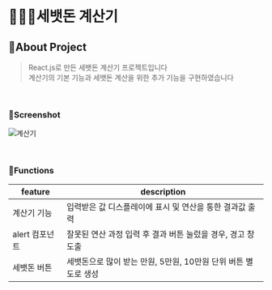 # 🙇🏼‍♀️세뱃돈 계산기

## 📍About Project

> React.js로 만든 세뱃돈 계산기 프로젝트입니다 </br>
> 계산기의 기본 기능과 세뱃돈 계산을 위한 추가 기능을 구현하였습니다

</br>

### 📍Screenshot

![계산기](https://github.com/Jinny-Jin/coding_athletics_calculator/assets/119784298/5345c221-9afb-4d1b-801a-5aa83eeb4a56)


</br>

### 📍Functions

| feature        | description                                                    |
| -------------- | -------------------------------------------------------------- |
| 계산기 기능    | 입력받은 값 디스플레이에 표시 및 연산을 통한 결과값 출력       |
| alert 컴포넌트 | 잘못된 연산 과정 입력 후 결과 버튼 눌렀을 경우, 경고 창 도출   |
| 세뱃돈 버튼    | 세뱃돈으로 많이 받는 만원, 5만원, 10만원 단위 버튼 별도로 생성 |
